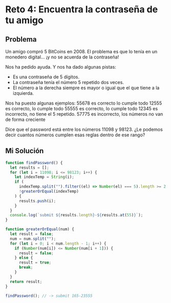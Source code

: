 # Reto 4: Encuentra la contraseña de tu amigo

## Problema

Un amigo compró 5 BitCoins en 2008. El problema es que lo tenía en un monedero digital... ¡y no se acuerda de la contraseña!

Nos ha pedido ayuda. Y nos ha dado algunas pistas:

- Es una contraseña de 5 dígitos.
- La contraseña tenía el número 5 repetido dos veces.
- El número a la derecha siempre es mayor o igual que el que tiene a la izquierda.

Nos ha puesto algunas ejemplos:
55678 es correcto lo cumple todo
12555 es correcto, lo cumple todo
55555 es correcto, lo cumple todo
12345 es incorrecto, no tiene el 5 repetido.
57775 es incorrecto, los números no van de forma creciente

Dice que el password está entre los números 11098 y 98123. ¿Le podemos decir cuantos números cumplen esas reglas dentro de ese rango?

## Mi Solución

```js
function findPassword() {
  let results = [];
  for (let i = 11098; i <= 98123; i++) {
    let indexTemp = String(i);
    if (
      indexTemp.split("").filter((el) => Number(el) === 5).length >= 2 &&
      !greaterOrEqual(indexTemp)
    ) {
      results.push(i);
    }
  }
  console.log(`submit ${results.length}-${results.at(55)}`);
}

function greaterOrEqual(num) {
  let result = false;
  num = num.split("");
  for (let i = 0; i < num.length - 1; i++) {
    if (Number(num[i]) <= Number(num[i + 1])) {
      result = false;
    } else {
      result = true;
      break;
    }
  }
  return result;
}

findPassword(); // -> submit 165-23555
```
